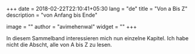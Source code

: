 +++
date        = 2018-02-22T22:10:41+05:30
lang        = "de"
title       = "Von a Bis Z"
description = "von Anfang bis Ende"

image       = ""
author      = "avimehenwal"
widget      = ""
+++

In diesem Sammelband interessieren mich nun einzelne Kapitel. Ich habe
nicht die Abscht, alle von A bis Z zu lesen.
